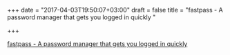 +++
date = "2017-04-03T19:50:07+03:00"
draft = false
title = "fastpass - A password manager that gets you logged in quickly "

+++

<p><a href="https://t.co/f1LIGqi6Q6">fastpass - A password manager that gets you logged in quickly </a></p>